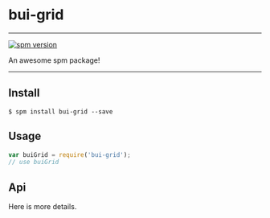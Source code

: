 # bui-grid

---

[![spm version](http://spmjs.io/badge/bui-grid)](http://spmjs.io/package/bui-grid)

An awesome spm package!

---

## Install

```
$ spm install bui-grid --save
```

## Usage

```js
var buiGrid = require('bui-grid');
// use buiGrid
```

## Api

Here is more details.

